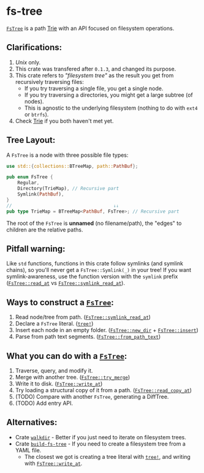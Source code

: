 # fs-tree

[`FsTree`] is a path [Trie] with an API focused on filesystem operations.

## Clarifications:

1. _Unix_ only.
2. This crate was transfered after `0.1.3`, and changed its purpose.
3. This crate refers to _"filesystem tree"_ as the result you get from recursively traversing files:
    - If you try traversing a single file, you get a single node.
    - If you try traversing a directories, you might get a large subtree (of nodes).
    - This is agnostic to the underlying filesystem (nothing to do with `ext4` or `btrfs`).
4. Check [Trie] if you both haven't met yet.

## Tree Layout:

A `FsTree` is a node with three possible file types:

```rust
use std::{collections::BTreeMap, path::PathBuf};

pub enum FsTree {
    Regular,
    Directory(TrieMap), // Recursive part
    Symlink(PathBuf),
}
//                                     ↓↓
pub type TrieMap = BTreeMap<PathBuf, FsTree>; // Recursive part
```

The root of the `FsTree` is **unnamed** (no filename/path), the "edges" to children are the
relative paths.

## Pitfall warning:

Like `std` functions, functions in this crate follow symlinks (and symlink chains), so you'll
never get a `FsTree::Symlink(_)` in your tree! If you want symlink-awareness, use the function
version with the `symlink` prefix ([`FsTree::read_at`] vs [`FsTree::symlink_read_at`]).

## Ways to construct a [`FsTree`]:

1. Read node/tree from path. ([`FsTree::symlink_read_at`])
2. Declare a `FsTree` literal. ([`tree!`])
3. Insert each node in an empty folder. ([`FsTree::new_dir`] + [`FsTree::insert`])
4. Parse from path text segments. ([`FsTree::from_path_text`])

## What you can do with a [`FsTree`]:

1. Traverse, query, and modify it.
2. Merge with another tree. ([`FsTree::try_merge`])
3. Write it to disk. ([`FsTree::write_at`])
4. Try loading a structural copy of it from a path. ([`FsTree::read_copy_at`])
5. (TODO) Compare with another `FsTree`, generating a DiffTree.
6. (TODO) Add entry API.

## Alternatives:
- Crate [`walkdir`](https://crates.io/crates/walkdir) - Better if you just need to iterate on
filesystem trees.
- Crate [`build-fs-tree`](https://crates.io/crates/build-fs-tree) - If you need to create a
filesystem tree from a YAML file.
    - The closest we got is creating a tree literal with [`tree!`](crate::tree), and writing
with [`FsTree::write_at`].

[Trie]: https://en.wikipedia.org/wiki/Trie
[`FsTree::from_path_text`]: https://docs.rs/fs-tree/latest/fs_tree/struct.FsTree.html#method.from_path_text
[`FsTree::insert`]: https://docs.rs/fs-tree/latest/fs_tree/struct.FsTree.html#method.insert
[`FsTree::new_dir`]: https://docs.rs/fs-tree/latest/fs_tree/struct.FsTree.html#method.new_dir
[`FsTree::read_at`]: https://docs.rs/fs-tree/latest/fs_tree/struct.FsTree.html#method.read_at
[`FsTree::read_copy_at`]: https://docs.rs/fs-tree/latest/fs_tree/struct.FsTree.html#method.read_copy_at
[`FsTree::symlink_read_at`]: https://docs.rs/fs-tree/latest/fs_tree/struct.FsTree.html#method.symlink_read_at
[`FsTree::try_merge`]: https://docs.rs/fs-tree/latest/fs_tree/struct.FsTree.html#method.try_merge
[`FsTree::write_at`]: https://docs.rs/fs-tree/latest/fs_tree/struct.FsTree.html#method.write_at
[`FsTree`]: https://docs.rs/fs-tree/latest/fs_tree/struct.FsTree.html
[`tree!`]: https://docs.rs/fs-tree/latest/fs_tree/macro.tree.html
